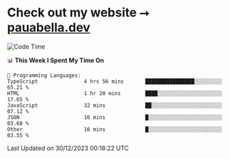 # Check out my website ⭢ [pauabella.dev](https://pauabella.dev)

<!--START_SECTION:waka-->
![Code Time](http://img.shields.io/badge/Code%20Time-2%2C818%20hrs%2047%20mins-blue)

📊 **This Week I Spent My Time On** 

```text
💬 Programming Languages: 
TypeScript               4 hrs 56 mins       ████████████████░░░░░░░░░   65.21 % 
HTML                     1 hr 20 mins        ████░░░░░░░░░░░░░░░░░░░░░   17.65 % 
JavaScript               32 mins             ██░░░░░░░░░░░░░░░░░░░░░░░   07.12 % 
JSON                     16 mins             █░░░░░░░░░░░░░░░░░░░░░░░░   03.68 % 
Other                    16 mins             █░░░░░░░░░░░░░░░░░░░░░░░░   03.55 % 
```


 Last Updated on 30/12/2023 00:18:22 UTC
<!--END_SECTION:waka-->
